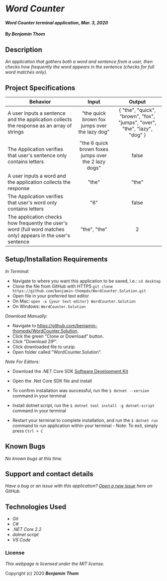 # _Word Counter_

#### _Word Counter terminal application_, _Mar. 3, 2020_

#### By _**Benjamin Thom**_

## Description

_An application that gathers both a word and sentence from a user, then checks how frequently the word appears in the sentence (checks for full word matches only)._

## Project Specifications

| Behavior | Input | Output |
|---|:---:|:---:|
|A user inputs a sentence and the application collects the response as an array of strings|"the quick brown fox jumps over the lazy dog"|{ "the", "quick", "brown", "fox", "jumps", "over", "the", "lazy", "dog" }|
|The Application verifies that user's sentence only contains letters|"the 6 quick brown foxes jumps over the 2 lazy dogs"|false|
|A user inputs a word and the application collects the response|"the"|"the"|
|The Application verifies that user's word only contains letters|"6"|false|
|The application checks how frequently the user's word (full word matches only) appears in the user's sentence|"the", "the"|2|

## Setup/Installation Requirements

_In Terminal:_

* Navigate to where you want this application to be saved, i.e.:
```cd desktop```
* Clone the file from GitHub with HTTPS
```git clone https://github.com/benjamin-thompdx/WordCounter.Solution.git```
* Open file in your preferred text editor
* On Mac: ```open -a {your text editor} WordCounter.Solution```
* On Windows: ```WordCounter.Solution```

_Download Manually:_

* Navigate to https://github.com/benjamin-thompdx/WordCounter.Solution.
* Click the green "Clone or Download" button.
* Click "Download ZIP".
* Click downloaded file to unzip.
* Open folder called "WordCounter.Solution".

_Note For Editors:_ 
* Download the .NET Core SDK [Software Development Kit](https://dotnet.microsoft.com/download)
* Open the .Net Core SDK file and install
* To confirm installation was successful, run the ```$ dotnet --version``` command in your terminal

* Install dotnet script, run the ```$ dotnet tool install -g dotnet-script``` command in your terminal
* Restart your terminal to complete installation, and run the ```$ dotnet run``` command to run application within your terminal - Note: To exit, simply press ```Ctrl + C```

## Known Bugs

_No known bugs at this time._

## Support and contact details

_Have a bug or an issue with this application? [Open a new issue](https://github.com/benjamin-thompdx/WordCounter.Solution/issues) here on GitHub._

## Technologies Used
* _Git_
* _C#_
* _.NET Core 2.2_
* _dotnet script_
* _VS Code_

### License

*This webpage is licensed under the MIT license.*

Copyright (c) 2020 **_Benjamin Thom_**